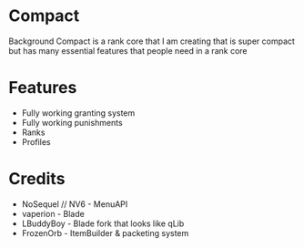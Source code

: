 # Compact

Background
Compact is a rank core that I am creating that is super compact but has many essential features that people need in a rank core

# Features
- Fully working granting system
- Fully working punishments
- Ranks
- Profiles

# Credits
- NoSequel // NV6 - MenuAPI
- vaperion - Blade
- LBuddyBoy - Blade fork that looks like qLib
- FrozenOrb - ItemBuilder & packeting system
